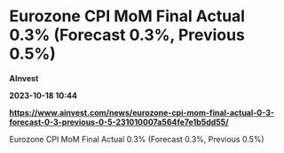 # Eurozone CPI MoM Final Actual 0.3% (Forecast 0.3%, Previous 0.5%)
**AInvest**

**2023-10-18 10:44**

**https://www.ainvest.com/news/eurozone-cpi-mom-final-actual-0-3-forecast-0-3-previous-0-5-231010007a564fe7e1b5dd55/**

Eurozone CPI MoM Final Actual 0.3% (Forecast 0.3%, Previous 0.5%)